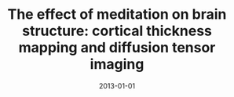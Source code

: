 ---
title: "The effect of meditation on brain structure: cortical thickness mapping and diffusion tensor imaging"
date: 2013-01-01
authors_string: D. Kang, H. Jo, J. Kwon
authors:
   - D. Kang
   - H. Jo
   - J. Kwon
author_ids:
   - hang_jo
journal: 'Social Cognitive and Affective Neuroscience'
volume: 8
issue: 
pages: 27-33
book_title: ''
publisher: ''
abstract: ""
project_id: 
paper_url: 
doi: 
data_loc: ''
code_loc: ''
file: '/assets/publications//assets/publications/'
file_name: '/assets/publications/'
type: journal_article
pub_str: ' (2013) Social Cognitive and Affective Neuroscience 8: 27-33'
layout: publication 
---